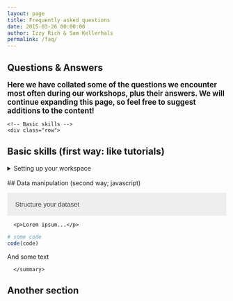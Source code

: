 ```yaml
---
layout: page
title: Frequently asked questions
date: 2015-03-26 00:00:00
author: Izzy Rich & Sam Kellerhals 
permalink: /faq/
---
```


<head>
   <style>
.collapsible {
  background-color: #eee;
  color: #444;
  cursor: pointer;
  padding: 18px;
  width: 100%;
  border: none;
  text-align: left;
  outline: none;
  font-size: 15px;
}

.active, .collapsible:hover {
  background-color: #ccc;
}

.collapsible:after {
  content: '\02795';
  font-size: 13px;
  color: white;
  float: right;
  margin-left: 5px;
}

.active:after {
  content: "\2796"; 
}

   </style>
</head>

<script>
        var acc = document.getElementsByClassName("collapsible");
        var i;
        for (i = 0; i < acc.length; i++) {
            acc[i].addEventListener("click", function() {
                this.classList.toggle("active");
                var panel = this.nextElementSibling;
                if (panel.style.maxHeight) {
                    panel.style.maxHeight = null;
                } else {
                    panel.style.maxHeight = panel.scrollHeight + "px";
                }
            });
        }
</script>


<!-- Slider -->
<section id="global-header">
    <div class="container">
        <div class="row">
            <div class="col-md-12">
                <div class="block">
                    <h1>Questions & Answers</h1>
                    <b><p><big>Here we have collated some of the questions we encounter most often during our workshops, plus their answers. We will continue expanding this page, so feel free to suggest additions to the content!</big></p></b>
                </div>
            </div>
        </div>
    </div>
</section>


<div class="container">
    
    <!-- Basic skills -->
    <div class="row">

## Basic skills (first way: like tutorials)

<details>
   <summary markdown= "span"> Setting up your workspace </summary>
    <summary markdown= "block"> 

First of all, what is a working directory? This is the folder that R will look into to find data and save any plots or scripts. To find out where your working directory currently is and to change it see the code below.

```r
# Identify your current directory
getwd()

# Set your working directory
setwd("insert folder path")
```

Alternatively you can set it from the menu: _Session > Set Working Directory > Choose Directory_. For `setwd()`, inside the brackets you should input your file path as follows `setwd("C:/Documents/Directory")`

</summary>   
 </details> <br>
</div>

<!-- Data manip -->
<div class="row">
## Data manipulation (second way; javascript)

 <button class="collapsible"> Structure your dataset </button>
   <div class="panel">
      <summary markdown= "block"> 
      
      <p>Lorem ipsum...</p>
  
  ```r
  # some code
  code(code)
  ```
 And some text
   
      </summary> 
   <div>
</div>

## Another section

</div>
 